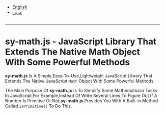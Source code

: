 <ul><li><a href="#english">English</a></li><li><a href="#arabic">عربي</a></li> </ul><hr>
<h1 id="english">sy-math.js  -  JavaScript Library That Extends The Native Math Object With Some Powerful Methods</h1><p><b>sy-math.js</b> Is A Simple,Easy-To-Use,Lightweight JavaScript Library That Extends The Native JavaScript <code>Math</code> Object With Some Powerful Methods.</p><p>The Main Purpose Of <b>sy-math.js</b> Is To Simplify Some Mathematician Tasks In JavaScript,For Example,Instead Of Write Several Lines To Figure Out If A Number Is Primitive Or Not,<b>sy-math.js</b> Provides You With A Built-in Method Called <code>isPrimitive()</code> To Do This.</p>
